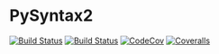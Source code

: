 # PySyntax2

[![Build Status](https://travis-ci.com/goropikari/PySyntax2.jl.svg?branch=master)](https://travis-ci.com/goropikari/PySyntax2.jl)
[![Build Status](https://ci.appveyor.com/api/projects/status/github/goropikari/PySyntax2.jl?svg=true)](https://ci.appveyor.com/project/goropikari/PySyntax2-jl)
[![CodeCov](https://codecov.io/gh/goropikari/PySyntax2.jl/branch/master/graph/badge.svg)](https://codecov.io/gh/goropikari/PySyntax2.jl)
[![Coveralls](https://coveralls.io/repos/github/goropikari/PySyntax2.jl/badge.svg?branch=master)](https://coveralls.io/github/goropikari/PySyntax2.jl?branch=master)

